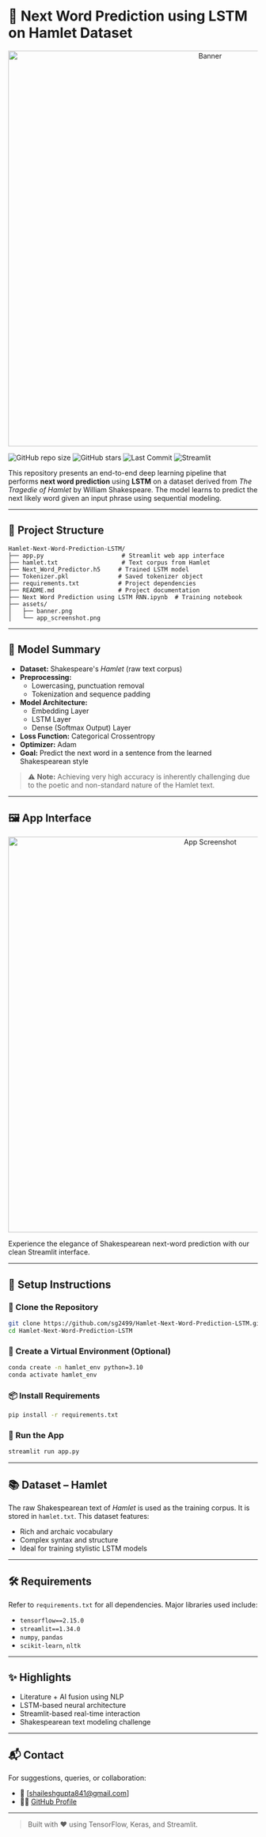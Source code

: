 # 🧠 Next Word Prediction using LSTM on Hamlet Dataset

<p align="center">
  <img src="assets/banner.png" alt="Banner" width="800"/>
</p>

![GitHub repo size](https://img.shields.io/github/repo-size/sg2499/Hamlet-Next-Word-Prediction-LSTM)
![GitHub stars](https://img.shields.io/github/stars/sg2499/Hamlet-Next-Word-Prediction-LSTM?style=social)
![Last Commit](https://img.shields.io/github/last-commit/sg2499/Hamlet-Next-Word-Prediction-LSTM)
![Streamlit](https://img.shields.io/badge/Built%20With-Streamlit-orange)

This repository presents an end-to-end deep learning pipeline that performs **next word prediction** using **LSTM** on a dataset derived from *The Tragedie of Hamlet* by William Shakespeare. The model learns to predict the next likely word given an input phrase using sequential modeling.

---

## 📁 Project Structure

```
Hamlet-Next-Word-Prediction-LSTM/
├── app.py                      # Streamlit web app interface
├── hamlet.txt                  # Text corpus from Hamlet
├── Next_Word_Predictor.h5     # Trained LSTM model
├── Tokenizer.pkl              # Saved tokenizer object
├── requirements.txt           # Project dependencies
├── README.md                  # Project documentation
├── Next Word Prediction using LSTM RNN.ipynb  # Training notebook
├── assets/
│   ├── banner.png
│   └── app_screenshot.png
```

---

## 🧠 Model Summary

- **Dataset:** Shakespeare's *Hamlet* (raw text corpus)
- **Preprocessing:**
  - Lowercasing, punctuation removal
  - Tokenization and sequence padding
- **Model Architecture:**
  - Embedding Layer
  - LSTM Layer
  - Dense (Softmax Output) Layer
- **Loss Function:** Categorical Crossentropy
- **Optimizer:** Adam
- **Goal:** Predict the next word in a sentence from the learned Shakespearean style

> ⚠️ **Note:** Achieving very high accuracy is inherently challenging due to the poetic and non-standard nature of the Hamlet text.

---

## 🖼️ App Interface

<p align="center">
  <img src="assets/app_screenshot.png" alt="App Screenshot" width="800"/>
</p>

Experience the elegance of Shakespearean next-word prediction with our clean Streamlit interface.

---

## 💾 Setup Instructions

### 🔧 Clone the Repository

```bash
git clone https://github.com/sg2499/Hamlet-Next-Word-Prediction-LSTM.git
cd Hamlet-Next-Word-Prediction-LSTM
```

### 🐍 Create a Virtual Environment (Optional)

```bash
conda create -n hamlet_env python=3.10
conda activate hamlet_env
```

### 📦 Install Requirements

```bash
pip install -r requirements.txt
```

### 🚀 Run the App

```bash
streamlit run app.py
```

---

## 📚 Dataset – Hamlet

The raw Shakespearean text of *Hamlet* is used as the training corpus. It is stored in `hamlet.txt`. This dataset features:
- Rich and archaic vocabulary
- Complex syntax and structure
- Ideal for training stylistic LSTM models

---

## 🛠 Requirements

Refer to `requirements.txt` for all dependencies. Major libraries used include:

- `tensorflow==2.15.0`
- `streamlit==1.34.0`
- `numpy`, `pandas`
- `scikit-learn`, `nltk`

---

## ✨ Highlights

- Literature + AI fusion using NLP
- LSTM-based neural architecture
- Streamlit-based real-time interaction
- Shakespearean text modeling challenge

---

## 📬 Contact

For suggestions, queries, or collaboration:

- 📧 [shaileshgupta841@gmail.com]
- 🧑‍💻 [GitHub Profile](https://github.com/sg2499)

---

> Built with ❤️ using TensorFlow, Keras, and Streamlit.
